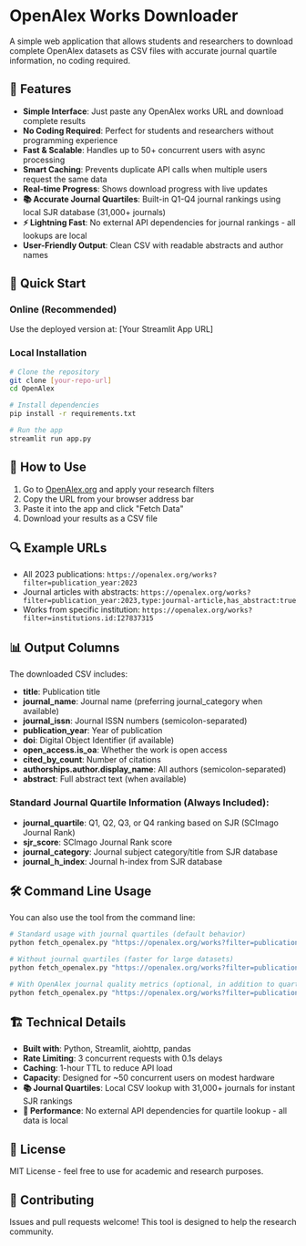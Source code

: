 # OpenAlex Works Downloader

A simple web application that allows students and researchers to download complete OpenAlex datasets as CSV files with accurate journal quartile information, no coding required.

## 🎯 Features

- **Simple Interface**: Just paste any OpenAlex works URL and download complete results
- **No Coding Required**: Perfect for students and researchers without programming experience  
- **Fast & Scalable**: Handles up to 50+ concurrent users with async processing
- **Smart Caching**: Prevents duplicate API calls when multiple users request the same data
- **Real-time Progress**: Shows download progress with live updates
- **📚 Accurate Journal Quartiles**: Built-in Q1-Q4 journal rankings using local SJR database (31,000+ journals)
- **⚡ Lightning Fast**: No external API dependencies for journal rankings - all lookups are local
- **User-Friendly Output**: Clean CSV with readable abstracts and author names

## 🚀 Quick Start

### Online (Recommended)
Use the deployed version at: [Your Streamlit App URL]

### Local Installation
```bash
# Clone the repository
git clone [your-repo-url]
cd OpenAlex

# Install dependencies
pip install -r requirements.txt

# Run the app
streamlit run app.py
```

## 📖 How to Use

1. Go to [OpenAlex.org](https://openalex.org/works) and apply your research filters
2. Copy the URL from your browser address bar
3. Paste it into the app and click "Fetch Data"
4. Download your results as a CSV file

## 🔍 Example URLs

- All 2023 publications: `https://openalex.org/works?filter=publication_year:2023`
- Journal articles with abstracts: `https://openalex.org/works?filter=publication_year:2023,type:journal-article,has_abstract:true`
- Works from specific institution: `https://openalex.org/works?filter=institutions.id:I27837315`

## 📊 Output Columns

The downloaded CSV includes:
- **title**: Publication title
- **journal_name**: Journal name (preferring journal_category when available)
- **journal_issn**: Journal ISSN numbers (semicolon-separated)
- **publication_year**: Year of publication
- **doi**: Digital Object Identifier (if available)
- **open_access.is_oa**: Whether the work is open access
- **cited_by_count**: Number of citations
- **authorships.author.display_name**: All authors (semicolon-separated)
- **abstract**: Full abstract text (when available)

### Standard Journal Quartile Information (Always Included):
- **journal_quartile**: Q1, Q2, Q3, or Q4 ranking based on SJR (SCImago Journal Rank)
- **sjr_score**: SCImago Journal Rank score
- **journal_category**: Journal subject category/title from SJR database
- **journal_h_index**: Journal h-index from SJR database

## 🛠 Command Line Usage

You can also use the tool from the command line:

```bash
# Standard usage with journal quartiles (default behavior)
python fetch_openalex.py "https://openalex.org/works?filter=publication_year:2023&per-page=10"

# Without journal quartiles (faster for large datasets)
python fetch_openalex.py "https://openalex.org/works?filter=publication_year:2023&per-page=10" --no-quartiles

# With OpenAlex journal quality metrics (optional, in addition to quartiles)
python fetch_openalex.py "https://openalex.org/works?filter=publication_year:2023&per-page=10" --quality
```

## 🏗 Technical Details

- **Built with**: Python, Streamlit, aiohttp, pandas
- **Rate Limiting**: 3 concurrent requests with 0.1s delays
- **Caching**: 1-hour TTL to reduce API load
- **Capacity**: Designed for ~50 concurrent users on modest hardware
- **📚 Journal Quartiles**: Local CSV lookup with 31,000+ journals for instant SJR rankings
- **🚀 Performance**: No external API dependencies for quartile lookup - all data is local

## 📝 License

MIT License - feel free to use for academic and research purposes.

## 🤝 Contributing

Issues and pull requests welcome! This tool is designed to help the research community.

